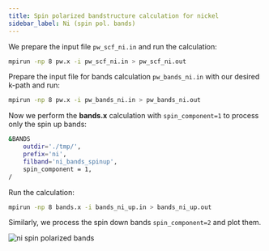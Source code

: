 ```yaml
---
title: Spin polarized bandstructure calculation for nickel
sidebar_label: Ni (spin pol. bands)
---
```

We prepare the input file `pw_scf_ni.in` and run the calculation:
```bash
mpirun -np 8 pw.x -i pw_scf_ni.in > pw_scf_ni.out
```

Prepare the input file for bands calculation `pw_bands_ni.in` with our desired
k-path and run:
```bash
mpirun -np 8 pw.x -i pw_bands_ni.in > pw_bands_ni.out
```

Now we perform the **bands.x** calculation with `spin_component=1` to process
only the spin up bands:
```bash title="src/ni/bands_ni_spinup.in"
&BANDS
    outdir='./tmp/',
    prefix='ni',
    filband='ni_bands_spinup',
    spin_component = 1,
/
```

Run the calculation:
```bash
mpirun -np 8 bands.x -i bands_ni_up.in > bands_ni_up.out
```
Similarly, we process the spin down bands `spin_component=2` and plot them.

![ni spin polarized bands](/img/ni-spin-bands.png)

